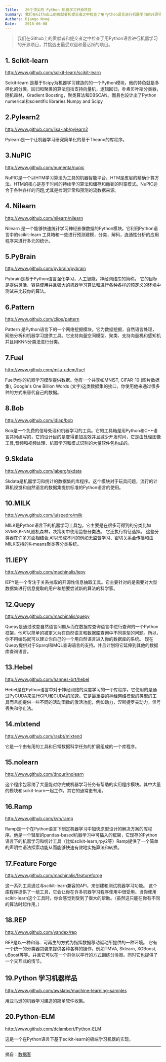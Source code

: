 ```yaml
---
Title:   20个顶尖的 Python 机器学习开源项目
Summary: 我们在Github上的贡献者和提交者之中检查了用Python语言进行机器学习的开源项目，并挑选出最受欢迎和最活跃的项目。
Authors: Django Wong
Date:    2015-06-08
---
```


>我们在Github上的贡献者和提交者之中检查了用Python语言进行机器学习的开源项目，并挑选出最受欢迎和最活跃的项目。

## 1. Scikit-learn

<http://www.github.com/scikit-learn/scikit-learn>  

Scikit-learn 是基于Scipy为机器学习建造的的一个Python模块，他的特色就是多样化的分类，回归和聚类的算法包括支持向量机，逻辑回归，朴素贝叶斯分类器，随机森林，Gradient Boosting，聚类算法和DBSCAN。而且也设计出了Python numerical和scientific libraries Numpy and Scipy

## 2.Pylearn2

<http://www.github.com/lisa-lab/pylearn2>

Pylearn是一个让机器学习研究简单化的基于Theano的库程序。

## 3.NuPIC

<http://www.github.com/numenta/nupic>

NuPIC是一个以HTM学习算法为工具的机器智能平台。HTM是皮层的精确计算方法。HTM的核心是基于时间的持续学习算法和储存和撤销的时空模式。NuPIC适合于各种各样的问题,尤其是检测异常和预测的流数据来源。

## 4. Nilearn

<http://www.github.com/nilearn/nilearn>

Nilearn 是一个能够快速统计学习神经影像数据的Python模块。它利用Python语言中的scikit-learn 工具箱和一些进行预测建模，分类，解码，连通性分析的应用程序来进行多元的统计。


## 5.PyBrain

<http://www.github.com/pybrain/pybrain>

Pybrain是基于Python语言强化学习，人工智能，神经网络库的简称。 它的目标是提供灵活、容易使用并且强大的机器学习算法和进行各种各样的预定义的环境中测试来比较你的算法。

## 6.Pattern
<http://www.github.com/clips/pattern>
 
Pattern 是Python语言下的一个网络挖掘模块。它为数据挖掘，自然语言处理，网络分析和机器学习提供工具。它支持向量空间模型、聚类、支持向量机和感知机并且用KNN分类法进行分类。

## 7.Fuel

<http://www.github.com/mila-udem/fuel>

Fuel为你的机器学习模型提供数据。他有一个共享如MNIST, CIFAR-10 (图片数据集), Google's One Billion Words (文字)这类数据集的接口。你使用他来通过很多种的方式来替代自己的数据。

## 8.Bob

<http://www.github.com/idiap/bob>

Bob是一个免费的信号处理和机器学习的工具。它的工具箱是用Python和C++语言共同编写的，它的设计目的是变得更加高效并且减少开发时间，它是由处理图像工具,音频和视频处理、机器学习和模式识别的大量软件包构成的。

## 9.Skdata

<http://www.github.com/jaberg/skdata>

Skdata是机器学习和统计的数据集的库程序。这个模块对于玩具问题，流行的计算机视觉和自然语言的数据集提供标准的Python语言的使用。

## 10.MILK

<http://www.github.com/luispedro/milk>

MILK是Python语言下的机器学习工具包。它主要是在很多可得到的分类比如SVMS,K-NN,随机森林，决策树中使用监督分类法。 它还执行特征选择。 这些分类器在许多方面相结合,可以形成不同的例如无监督学习、密切关系金传播和由MILK支持的K-means聚类等分类系统。 

## 11.IEPY

<http://www.github.com/machinalis/iepy>

IEPY是一个专注于关系抽取的开源性信息抽取工具。它主要针对的是需要对大型数据集进行信息提取的用户和想要尝试新的算法的科学家。

## 12.Quepy

<http://www.github.com/machinalis/quepy>

Quepy是通过改变自然语言问题从而在数据库查询语言中进行查询的一个Python框架。他可以简单的被定义为在自然语言和数据库查询中不同类型的问题。所以，你不用编码就可以建立你自己的一个用自然语言进入你的数据库的系统。
现在Quepy提供对于Sparql和MQL查询语言的支持。并且计划将它延伸到其他的数据库查询语言。

## 13.Hebel

<http://www.github.com/hannes-brt/hebel>

Hebel是在Python语言中对于神经网络的深度学习的一个库程序，它使用的是通过PyCUDA来进行GPU和CUDA的加速。它是最重要的神经网络模型的类型的工具而且能提供一些不同的活动函数的激活功能，例如动力，涅斯捷罗夫动力，信号丢失和停止法。

## 14.mlxtend

<http://www.github.com/rasbt/mlxtend>

它是一个由有用的工具和日常数据科学任务的扩展组成的一个库程序。

## 15.nolearn

<http://www.github.com/dnouri/nolearn>

这个程序包容纳了大量能对你完成机器学习任务有帮助的实用程序模块。其中大量的模块和scikit-learn一起工作，其它的通常更有用。

## 16.Ramp

<http://www.github.com/kvh/ramp>

Ramp是一个在Python语言下制定机器学习中加快原型设计的解决方案的库程序。他是一个轻型的pandas-based机器学习中可插入的框架，它现存的Python语言下的机器学习和统计工具（比如scikit-learn,rpy2等）Ramp提供了一个简单的声明性语法探索功能从而能够快速有效地实施算法和转换。

## 17.Feature Forge

<http://www.github.com/machinalis/featureforge>

这一系列工具通过与scikit-learn兼容的API，来创建和测试机器学习功能。 
这个库程序提供了一组工具，它会让你在许多机器学习程序使用中很受用。当你使用scikit-learn这个工具时，你会感觉到受到了很大的帮助。（虽然这只能在你有不同的算法时起作用。）

## 18.REP

<http://www.github.com/yandex/rep>

REP是以一种和谐、可再生的方式为指挥数据移动驱动所提供的一种环境。
它有一个统一的分类器包装来提供各种各样的操作，例如TMVA, Sklearn, XGBoost, uBoost等等。并且它可以在一个群体以平行的方式训练分类器。同时它也提供了一个交互式的情节。

## 19.Python 学习机器样品

<http://www.github.com/awslabs/machine-learning-samples>

用亚马逊的机器学习建造的简单软件收集。

## 20.Python-ELM

<http://www.github.com/dclambert/Python-ELM>

这是一个在Python语言下基于scikit-learn的极端学习机器的实现。

---

摘自：[数据客](http://mp.weixin.qq.com/s?__biz=MzAwNTA4OTc3OQ==&mid=207199077&idx=1&sn=039cda9e698a85bc32d336c6f84dd059)